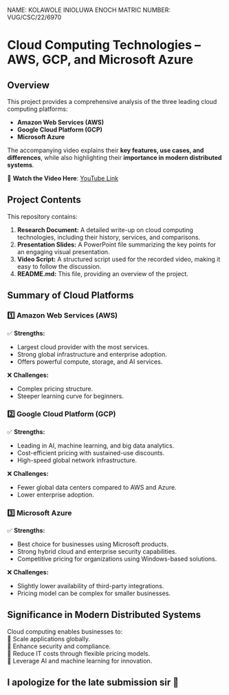 NAME: KOLAWOLE INIOLUWA ENOCH
MATRIC NUMBER: VUG/CSC/22/6970

# Cloud Computing Technologies – AWS, GCP, and Microsoft Azure

## Overview

This project provides a comprehensive analysis of the three leading cloud computing platforms:

- **Amazon Web Services (AWS)**
- **Google Cloud Platform (GCP)**
- **Microsoft Azure**

The accompanying video explains their **key features, use cases, and differences**, while also highlighting their **importance in modern distributed systems**.

📌 **Watch the Video Here**: [YouTube Link](https://youtu.be/Z-jqBwW9Ufc?si=yn_AIwHNvn2XM0CD)

## Project Contents

This repository contains:

1. **Research Document:** A detailed write-up on cloud computing technologies, including their history, services, and comparisons.
2. **Presentation Slides:** A PowerPoint file summarizing the key points for an engaging visual presentation.
3. **Video Script:** A structured script used for the recorded video, making it easy to follow the discussion.
4. **README.md:** This file, providing an overview of the project.

## Summary of Cloud Platforms

### 1️⃣ Amazon Web Services (AWS)

✅ **Strengths:**

- Largest cloud provider with the most services.
- Strong global infrastructure and enterprise adoption.
- Offers powerful compute, storage, and AI services.

❌ **Challenges:**

- Complex pricing structure.
- Steeper learning curve for beginners.

### 2️⃣ Google Cloud Platform (GCP)

✅ **Strengths:**

- Leading in AI, machine learning, and big data analytics.
- Cost-efficient pricing with sustained-use discounts.
- High-speed global network infrastructure.

❌ **Challenges:**

- Fewer global data centers compared to AWS and Azure.
- Lower enterprise adoption.

### 3️⃣ Microsoft Azure

✅ **Strengths:**

- Best choice for businesses using Microsoft products.
- Strong hybrid cloud and enterprise security capabilities.
- Competitive pricing for organizations using Windows-based solutions.

❌ **Challenges:**

- Slightly lower availability of third-party integrations.
- Pricing model can be complex for smaller businesses.

## Significance in Modern Distributed Systems

Cloud computing enables businesses to:  
🔹 Scale applications globally.  
🔹 Enhance security and compliance.  
🔹 Reduce IT costs through flexible pricing models.  
🔹 Leverage AI and machine learning for innovation.

## I apologize for the late submission sir 🙏
